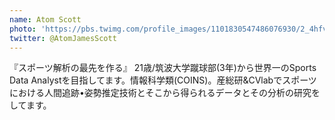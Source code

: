 ```yaml
---
name: Atom Scott
photo: 'https://pbs.twimg.com/profile_images/1101830547486076930/2_4hfvhP_400x400.jpg'
twitter: @AtomJamesScott
---
```

『スポーツ解析の最先を作る』 21歳/筑波大学蹴球部(3年)から世界一のSports Data Analystを目指してます。情報科学類(COINS)。産総研&CVlabでスポーツにおける人間追跡•姿勢推定技術とそこから得られるデータとその分析の研究をしてます。
